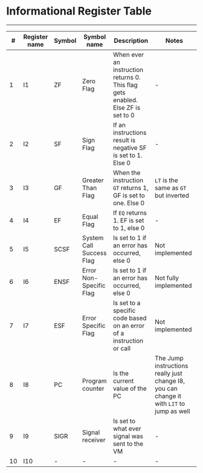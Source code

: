 # Informational Register Table

--------

| #  | Register name | Symbol | Symbol name              | Description                                                                     | Notes                                                                                     |
|----|---------------|--------|--------------------------|---------------------------------------------------------------------------------|-------------------------------------------------------------------------------------------|
| 1  | I1            | ZF     | Zero Flag                | When ever an instruction returns 0. This flag gets enabled. Else ZF is set to 0 | -                                                                                         |
| 2  | I2            | SF     | Sign Flag                | If an instructions result is negative SF is set to 1. Else 0                    | -                                                                                         |
| 3  | I3            | GF     | Greater Than Flag        | When the instruction `GT` returns 1, GF is set to one. Else 0                   | `LT` is the same as `GT` but inverted                                                     |
| 4  | I4            | EF     | Equal Flag               | If `EQ` returns 1. EF is set to 1, else 0                                       | -                                                                                         |
| 5  | I5            | SCSF   | System Call Success Flag | Is set to 1 if an error has occurred, else 0                                    | Not  implemented                                                                          |
| 6  | I6            | ENSF   | Error Non-Specific Flag  | Is set to 1 if an error has occurred, else 0                                    | Not fully implemented                                                                     |
| 7  | I7            | ESF    | Error Specific Flag      | Is set to a specific code based on an error of a instruction or call            | Not  implemented                                                                          |
| 8  | I8            | PC     | Program counter          | Is the current value of the PC                                                  | The Jump instructions really just change I8, you can change it with `LIT` to jump as well |
| 9  | I9            | SIGR   | Signal receiver          | Is set to what ever signal was sent to the VM                                   | -                                                                                         |
| 10 | I10           | -      | -                        | -                                                                               | -                                                                                         |